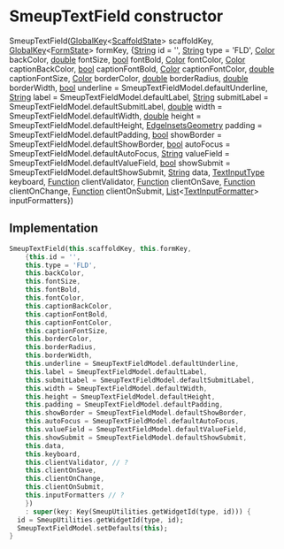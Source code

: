 


# SmeupTextField constructor







SmeupTextField([GlobalKey](https://api.flutter.dev/flutter/widgets/GlobalKey-class.html)&lt;[ScaffoldState](https://api.flutter.dev/flutter/material/ScaffoldState-class.html)> scaffoldKey, [GlobalKey](https://api.flutter.dev/flutter/widgets/GlobalKey-class.html)&lt;[FormState](https://api.flutter.dev/flutter/widgets/FormState-class.html)> formKey, {[String](https://api.flutter.dev/flutter/dart-core/String-class.html) id = '', [String](https://api.flutter.dev/flutter/dart-core/String-class.html) type = 'FLD', [Color](https://api.flutter.dev/flutter/dart-ui/Color-class.html) backColor, [double](https://api.flutter.dev/flutter/dart-core/double-class.html) fontSize, [bool](https://api.flutter.dev/flutter/dart-core/bool-class.html) fontBold, [Color](https://api.flutter.dev/flutter/dart-ui/Color-class.html) fontColor, [Color](https://api.flutter.dev/flutter/dart-ui/Color-class.html) captionBackColor, [bool](https://api.flutter.dev/flutter/dart-core/bool-class.html) captionFontBold, [Color](https://api.flutter.dev/flutter/dart-ui/Color-class.html) captionFontColor, [double](https://api.flutter.dev/flutter/dart-core/double-class.html) captionFontSize, [Color](https://api.flutter.dev/flutter/dart-ui/Color-class.html) borderColor, [double](https://api.flutter.dev/flutter/dart-core/double-class.html) borderRadius, [double](https://api.flutter.dev/flutter/dart-core/double-class.html) borderWidth, [bool](https://api.flutter.dev/flutter/dart-core/bool-class.html) underline = SmeupTextFieldModel.defaultUnderline, [String](https://api.flutter.dev/flutter/dart-core/String-class.html) label = SmeupTextFieldModel.defaultLabel, [String](https://api.flutter.dev/flutter/dart-core/String-class.html) submitLabel = SmeupTextFieldModel.defaultSubmitLabel, [double](https://api.flutter.dev/flutter/dart-core/double-class.html) width = SmeupTextFieldModel.defaultWidth, [double](https://api.flutter.dev/flutter/dart-core/double-class.html) height = SmeupTextFieldModel.defaultHeight, [EdgeInsetsGeometry](https://api.flutter.dev/flutter/painting/EdgeInsetsGeometry-class.html) padding = SmeupTextFieldModel.defaultPadding, [bool](https://api.flutter.dev/flutter/dart-core/bool-class.html) showBorder = SmeupTextFieldModel.defaultShowBorder, [bool](https://api.flutter.dev/flutter/dart-core/bool-class.html) autoFocus = SmeupTextFieldModel.defaultAutoFocus, [String](https://api.flutter.dev/flutter/dart-core/String-class.html) valueField = SmeupTextFieldModel.defaultValueField, [bool](https://api.flutter.dev/flutter/dart-core/bool-class.html) showSubmit = SmeupTextFieldModel.defaultShowSubmit, [String](https://api.flutter.dev/flutter/dart-core/String-class.html) data, [TextInputType](https://api.flutter.dev/flutter/services/TextInputType-class.html) keyboard, [Function](https://api.flutter.dev/flutter/dart-core/Function-class.html) clientValidator, [Function](https://api.flutter.dev/flutter/dart-core/Function-class.html) clientOnSave, [Function](https://api.flutter.dev/flutter/dart-core/Function-class.html) clientOnChange, [Function](https://api.flutter.dev/flutter/dart-core/Function-class.html) clientOnSubmit, [List](https://api.flutter.dev/flutter/dart-core/List-class.html)&lt;[TextInputFormatter](https://api.flutter.dev/flutter/services/TextInputFormatter-class.html)> inputFormatters})





## Implementation

```dart
SmeupTextField(this.scaffoldKey, this.formKey,
    {this.id = '',
    this.type = 'FLD',
    this.backColor,
    this.fontSize,
    this.fontBold,
    this.fontColor,
    this.captionBackColor,
    this.captionFontBold,
    this.captionFontColor,
    this.captionFontSize,
    this.borderColor,
    this.borderRadius,
    this.borderWidth,
    this.underline = SmeupTextFieldModel.defaultUnderline,
    this.label = SmeupTextFieldModel.defaultLabel,
    this.submitLabel = SmeupTextFieldModel.defaultSubmitLabel,
    this.width = SmeupTextFieldModel.defaultWidth,
    this.height = SmeupTextFieldModel.defaultHeight,
    this.padding = SmeupTextFieldModel.defaultPadding,
    this.showBorder = SmeupTextFieldModel.defaultShowBorder,
    this.autoFocus = SmeupTextFieldModel.defaultAutoFocus,
    this.valueField = SmeupTextFieldModel.defaultValueField,
    this.showSubmit = SmeupTextFieldModel.defaultShowSubmit,
    this.data,
    this.keyboard,
    this.clientValidator, // ?
    this.clientOnSave,
    this.clientOnChange,
    this.clientOnSubmit,
    this.inputFormatters // ?
    })
    : super(key: Key(SmeupUtilities.getWidgetId(type, id))) {
  id = SmeupUtilities.getWidgetId(type, id);
  SmeupTextFieldModel.setDefaults(this);
}
```







